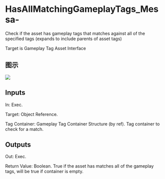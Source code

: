 # HasAllMatchingGameplayTags_Messa-

Check if the asset has gameplay tags that matches against all of the specified tags (expands to include parents of asset tags)

Target is Gameplay Tag Asset Interface

## 图示

![]($-20221218-19093043.png)

## Inputs

In: Exec.

Target: Object Reference.

Tag Container: Gameplay Tag Container Structure (by ref). Tag container to check for a match.  

## Outputs

Out: Exec.

Return Value: Boolean. True if the asset has matches all of the gameplay tags, will be true if container is empty.

